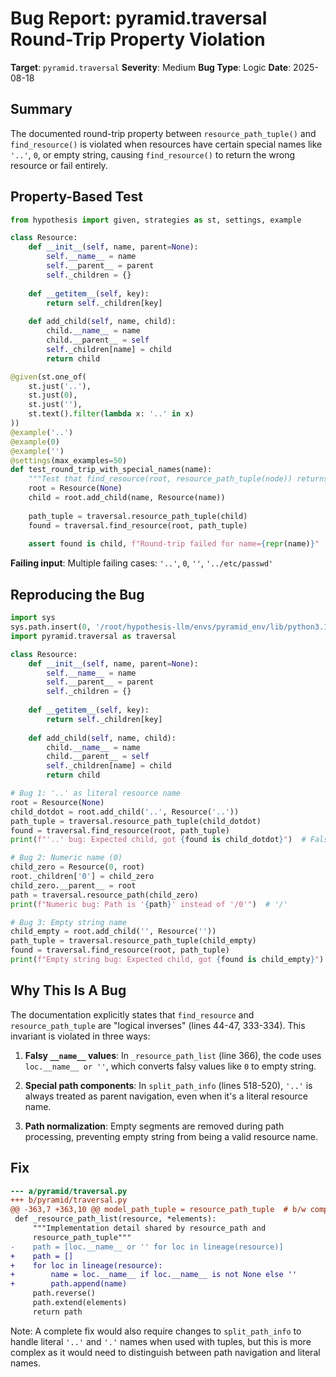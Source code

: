 # Bug Report: pyramid.traversal Round-Trip Property Violation

**Target**: `pyramid.traversal`
**Severity**: Medium
**Bug Type**: Logic
**Date**: 2025-08-18

## Summary

The documented round-trip property between `resource_path_tuple()` and `find_resource()` is violated when resources have certain special names like `'..'`, `0`, or empty string, causing `find_resource()` to return the wrong resource or fail entirely.

## Property-Based Test

```python
from hypothesis import given, strategies as st, settings, example

class Resource:
    def __init__(self, name, parent=None):
        self.__name__ = name
        self.__parent__ = parent
        self._children = {}
    
    def __getitem__(self, key):
        return self._children[key]
        
    def add_child(self, name, child):
        child.__name__ = name
        child.__parent__ = self
        self._children[name] = child
        return child

@given(st.one_of(
    st.just('..'),
    st.just(0),
    st.just(''),
    st.text().filter(lambda x: '..' in x)
))
@example('..')
@example(0)
@example('')
@settings(max_examples=50)
def test_round_trip_with_special_names(name):
    """Test that find_resource(root, resource_path_tuple(node)) returns node"""
    root = Resource(None)
    child = root.add_child(name, Resource(name))
    
    path_tuple = traversal.resource_path_tuple(child)
    found = traversal.find_resource(root, path_tuple)
    
    assert found is child, f"Round-trip failed for name={repr(name)}"
```

**Failing input**: Multiple failing cases: `'..'`, `0`, `''`, `'../etc/passwd'`

## Reproducing the Bug

```python
import sys
sys.path.insert(0, '/root/hypothesis-llm/envs/pyramid_env/lib/python3.13/site-packages')
import pyramid.traversal as traversal

class Resource:
    def __init__(self, name, parent=None):
        self.__name__ = name
        self.__parent__ = parent
        self._children = {}
    
    def __getitem__(self, key):
        return self._children[key]
        
    def add_child(self, name, child):
        child.__name__ = name
        child.__parent__ = self
        self._children[name] = child
        return child

# Bug 1: '..' as literal resource name
root = Resource(None)
child_dotdot = root.add_child('..', Resource('..'))
path_tuple = traversal.resource_path_tuple(child_dotdot)
found = traversal.find_resource(root, path_tuple)
print(f"'..' bug: Expected child, got {found is child_dotdot}")  # False

# Bug 2: Numeric name (0)
child_zero = Resource(0, root)
root._children['0'] = child_zero
child_zero.__parent__ = root
path = traversal.resource_path(child_zero)
print(f"Numeric bug: Path is '{path}' instead of '/0'")  # '/'

# Bug 3: Empty string name
child_empty = root.add_child('', Resource(''))
path_tuple = traversal.resource_path_tuple(child_empty)
found = traversal.find_resource(root, path_tuple)
print(f"Empty string bug: Expected child, got {found is child_empty}")  # False
```

## Why This Is A Bug

The documentation explicitly states that `find_resource` and `resource_path_tuple` are "logical inverses" (lines 44-47, 333-334). This invariant is violated in three ways:

1. **Falsy `__name__` values**: In `_resource_path_list` (line 366), the code uses `loc.__name__ or ''`, which converts falsy values like `0` to empty string.

2. **Special path components**: In `split_path_info` (lines 518-520), `'..'` is always treated as parent navigation, even when it's a literal resource name.

3. **Path normalization**: Empty segments are removed during path processing, preventing empty string from being a valid resource name.

## Fix

```diff
--- a/pyramid/traversal.py
+++ b/pyramid/traversal.py
@@ -363,7 +363,10 @@ model_path_tuple = resource_path_tuple  # b/w compat (forever)
 def _resource_path_list(resource, *elements):
     """Implementation detail shared by resource_path and
     resource_path_tuple"""
-    path = [loc.__name__ or '' for loc in lineage(resource)]
+    path = []
+    for loc in lineage(resource):
+        name = loc.__name__ if loc.__name__ is not None else ''
+        path.append(name)
     path.reverse()
     path.extend(elements)
     return path
```

Note: A complete fix would also require changes to `split_path_info` to handle literal `'..'` and `'.'` names when used with tuples, but this is more complex as it would need to distinguish between path navigation and literal names.